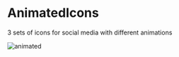 # AnimatedIcons
3 sets of icons for social media with different animations



![animated](https://user-images.githubusercontent.com/64920481/174664419-c91d32a1-eb7d-45b9-ae47-a7c6f7802b26.jpg)
